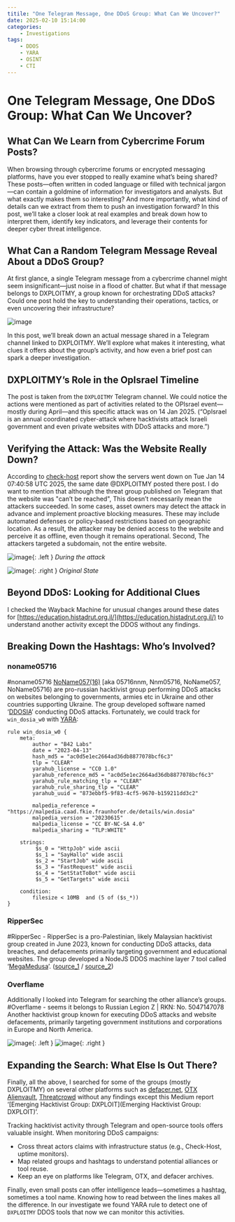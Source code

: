 ```yaml
---
titile: "One Telegram Message, One DDoS Group: What Can We Uncover?"
date: 2025-02-10 15:14:00
categories: 
    - Investigations
tags: 
    - DDOS
    - YARA
    - OSINT
    - CTI
---
```


# One Telegram Message, One DDoS Group: What Can We Uncover?

## What Can We Learn from Cybercrime Forum Posts?
When browsing through cybercrime forums or encrypted messaging platforms, have you ever stopped to really examine what’s being shared? These posts—often written in coded language or filled with technical jargon—can contain a goldmine of information for investigators and analysts. But what exactly makes them so interesting? And more importantly, what kind of details can we extract from them to push an investigation forward?
In this post, we’ll take a closer look at real examples and break down how to interpret them, identify key indicators, and leverage their contents for deeper cyber threat intelligence.

## What Can a Random Telegram Message Reveal About a DDoS Group?
At first glance, a single Telegram message from a cybercrime channel might seem insignificant—just noise in a flood of chatter. But what if that message belongs to DXPLOITMY, a group known for orchestrating DDoS attacks? Could one post hold the key to understanding their operations, tactics, or even uncovering their infrastructure?

![image](https://github.com/user-attachments/assets/96384174-7e60-44e8-916d-19181f0a518a)

In this post, we’ll break down an actual message shared in a Telegram channel linked to DXPLOITMY. We’ll explore what makes it interesting, what clues it offers about the group’s activity, and how even a brief post can spark a deeper investigation.

## DXPLOITMY’s Role in the OpIsrael Timeline
The post is taken from the `DXPLOITMY` Telegram channel.
We could notice the actions were mentioned as part of activities related to the OPIsrael event—mostly during April—and this specific attack was on 14 Jan 2025. (“OpIsrael is an annual coordinated cyber-attack where hacktivists attack Israeli government and even private websites with DDoS attacks and more.”)

## Verifying the Attack: Was the Website Really Down?
According to [check-host](https://check-host.net/check-report/223da56akbc5) report show the servers went down on Tue Jan 14 07:40:58 UTC 2025, the same date @DXPLOITMY posted there post. I do want to mention that although the threat group published on Telegram that the website was "can’t be reached", This doesn’t necessarily mean the attackers succeeded. In some cases, asset owners may detect the attack in advance and implement proactive blocking measures. These may include automated defenses or policy-based restrictions based on geographic location. As a result, the attacker may be denied access to the website and perceive it as offline, even though it remains operational. Second, The attackers targeted a subdomain, not the entire website.

![image](https://github.com/user-attachments/assets/323edfd2-013e-4df2-bd79-880808263c49){: .left }
_During the attack_

![image](https://github.com/user-attachments/assets/1f601797-aeb7-43fd-ab46-9a0de527a3c5){: .right }
_Original State_

## Beyond DDoS: Looking for Additional Clues
I checked the Wayback Machine for unusual changes around these dates for [https://education.histadrut.org.il/](https://education.histadrut.org.il/) to understand another activity except the DDOS without any findings. 

## Breaking Down the Hashtags: Who’s Involved?
### noname05716
#noname05716 
[NoName057(16)](https://malpedia.caad.fkie.fraunhofer.de/actor/noname057(16)) [aka 05716nnm, Nnm05716, NoName057, NoName05716) are pro-russian hacktivist group performing DDoS attacks on websites belonging to governments, armies etc in Ukraine and other countries supporting Ukraine. The group developed software named ‘[DDOSIA](https://www.radware.com/security/threat-advisories-and-attack-reports/project-ddosia-russias-answer-to-disbalancer/)’ conducting DDoS attacks.
Fortunately, we could track for `win_dosia_w0` with [YARA](https://malpedia.caad.fkie.fraunhofer.de/details/win.dosia): 

```yara [TLP:WHITE] win_dosia_w0 (20230615 | No description)
rule win_dosia_w0 {
    meta:
        author = "B42 Labs"
        date = "2023-04-13"
        hash_md5 = "ac0d5e1ec2664ad36db8877078bcf6c3"
        tlp = "CLEAR"
        yarahub_license = "CC0 1.0"
        yarahub_reference_md5 = "ac0d5e1ec2664ad36db8877078bcf6c3"
        yarahub_rule_matching_tlp = "CLEAR"
        yarahub_rule_sharing_tlp = "CLEAR"
        yarahub_uuid = "873ebbf5-9f83-4cf5-9670-b159211dd3c2"
        
        malpedia_reference = "https://malpedia.caad.fkie.fraunhofer.de/details/win.dosia"
        malpedia_version = "20230615"
        malpedia_license = "CC BY-NC-SA 4.0"
        malpedia_sharing = "TLP:WHITE"
        
    strings:
         $s_0 = "HttpJob" wide ascii
         $s_1 = "SayHallo" wide ascii
         $s_2 = "StartJob" wide ascii
         $s_3 = "FastRequest" wide ascii
         $s_4 = "SetStatToBot" wide ascii
         $s_5 = "GetTargets" wide ascii

    condition:
        filesize < 10MB  and (5 of ($s_*))
}
```
### RipperSec
#RipperSec - RipperSec is a pro-Palestinian, likely Malaysian hacktivist group created in June 2023, known for conducting DDoS attacks, data breaches, and defacements primarily targeting government and educational websites. The group developed a NodeJS DDOS machine layer 7 tool called ‘[MegaMedusa](https://www.radware.com/blog/security/megamedusa-rippersec-public-web-ddos-attack-tool/)’. ([source_1](https://malpedia.caad.fkie.fraunhofer.de/actor/rippersec) / [source_2](https://malpedia.caad.fkie.fraunhofer.de/details/js.mega_medusa))

### Overflame
Additionally I looked into Telegram for searching the other alliance’s groups. 
#Overflame - seems it belongs to Russian Legion Z  | RKN: No. 5047147078
Another hacktivist group known for executing DDoS attacks and website defacements, primarily targeting government institutions and corporations in Europe and North America.

![image](https://github.com/user-attachments/assets/74aad262-c7d5-49c6-a702-0ab4f28a23e1){: .left }
![image](https://github.com/user-attachments/assets/438c77b3-1b82-4ba1-bd46-29d4b673a6a1){: .right }


## Expanding the Search: What Else Is Out There?
Finally, all the above, I searched for some of the groups (mostly DXPLOITMY) on several other platforms such as [defacer.net](http://defacer.net), [OTX Alienvault](https://otx.alienvault.com/), [Threatcrowd](http://ci-www.threatcrowd.org/) without any findings except this Medium report ‘[Emerging Hacktivist Group: DXPLOIT](Emerging Hacktivist Group: DXPLOIT)’.

Tracking hacktivist activity through Telegram and open-source tools offers valuable insight.
When monitoring DDoS campaigns:
- Cross threat actors claims with infrastructure status (e.g., Check-Host, uptime monitors).
- Map related groups and hashtags to understand potential alliances or tool reuse.
- Keep an eye on platforms like Telegram, OTX, and defacer archives.

Finally, even small posts can offer intelligence leads—sometimes a hashtag, sometimes a tool name. 
Knowing how to read between the lines makes all the difference. In our investigate we found YARA rule to detect one of `DXPLOITMY` DDOS tools that now we can monitor this activities. 
